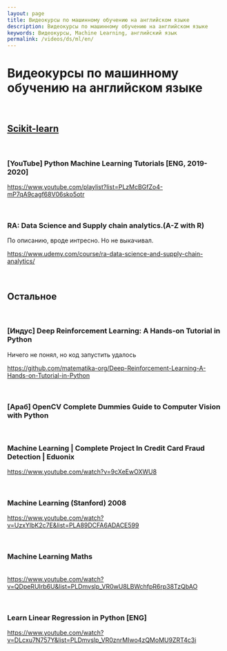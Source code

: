 ```yaml
---
layout: page
title: Видеокурсы по машинному обучению на английском языке
description: Видеокурсы по машинному обучению на английском языке
keywords: Видеокурсы, Machine Learning, английский язык
permalink: /videos/ds/ml/en/
---
```


# Видеокурсы по машинному обучению на английском языке

<br/>

## [Scikit-learn](/videos/ds/ml/scikit-learn/en/)

<br/>

### [YouTube] Python Machine Learning Tutorials [ENG, 2019-2020]

https://www.youtube.com/playlist?list=PLzMcBGfZo4-mP7qA9cagf68V06sko5otr

<br/>

### RA: Data Science and Supply chain analytics.(A-Z with R)

По описанию, вроде интресно. Но не выкачивал.

https://www.udemy.com/course/ra-data-science-and-supply-chain-analytics/

<br/>

## Остальное

<br/>

### [Индус] Deep Reinforcement Learning: A Hands-on Tutorial in Python

Ничего не понял, но код запустить удалось

https://github.com/matematika-org/Deep-Reinforcement-Learning-A-Hands-on-Tutorial-in-Python

<br/>

### [Араб] OpenCV Complete Dummies Guide to Computer Vision with Python

<br/>

### Machine Learning | Complete Project In Credit Card Fraud Detection | Eduonix

https://www.youtube.com/watch?v=9cXeEwOXWU8

<br/>

### Machine Learning (Stanford) 2008

https://www.youtube.com/watch?v=UzxYlbK2c7E&list=PLA89DCFA6ADACE599

<br/>

### Machine Learning Maths

<br/> https://www.youtube.com/watch?v=QDpeRUIrb6U&list=PLDmvslp_VR0wU8LBWchfpR6rp38TzQbAO

<br/>

### Learn Linear Regression in Python [ENG]

https://www.youtube.com/watch?v=DLcxu7N757Y&list=PLDmvslp_VR0znrMIwo4zQMoMU9ZRT4c3i
